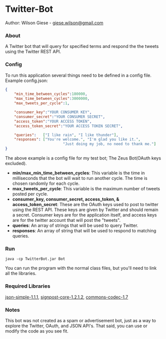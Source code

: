Twitter-Bot
===========

Author: Wilson Giese - giese.wilson@gmail.com
### About

A Twitter bot that will query for specified terms and respond the the tweets using the Twitter REST API. 

### Config

To run this application several things need to be defined in a config file. Example config.json:
```json
{
	"min_time_between_cycles":180000,
	"max_time_between_cycles":3000000,
	"max_tweets_per_cycle":1,

	"consumer_key":"YOUR CONSUMER KEY",
	"consumer_secret":"YOUR CONSUMER SECRET",
	"access_token":"YOUR ACCESS TOKEN",
	"access_token_secret":"YOUR ACCESS TOKEN SECRET",

	"queries":   ["I like rain", "I like thunder"], 
	"responses": ["You're welcome.", "I'm glad you like it.",  
					      "Just doing my job, no need to thank me."]
}
```

The above example is a config file for my test bot; The Zeus Bot(OAuth keys excluded). 
- **min/max_min_time_between_cycles**: This variable is the time in milliseconds that the bot will wait to run another cycle. The time is chosen randomly for each cycle. 
- **max_tweets_per_cycle**: This variable is the maximum number of tweets posted per cycle. 
- **consumer_key, consumer_secret, access_token, & access_token_secret**: These are the OAuth keys used to post to twitter using the REST API. These keys are given by Twitter and should remain a secret. Consumer keys are for the application itself, and access keys are for the twitter account that will post the "tweets". 
- **queries**: An array of strings that will be used to query Twitter. 
- **responses**: An array of string that will be used to respond to matching queries. 

### Run

	java -cp TwitterBot.jar Bot
You can run the program with the normal class files, but you'll need to link all the libraries. 
### Required Libraries

[json-simple-1.1.1](http://code.google.com/p/json-simple/downloads/list), [signpost-core-1.2.1.2](http://code.google.com/p/oauth-signpost/downloads/list), [commons-codec-1.7](http://commons.apache.org/codec/download_codec.cgi)

### Notes
This bot was not created as a spam or advertisement bot, just as a way to explore the Twitter, OAuth, and JSON API's. That said, you can use or modify the code as you see fit. 
